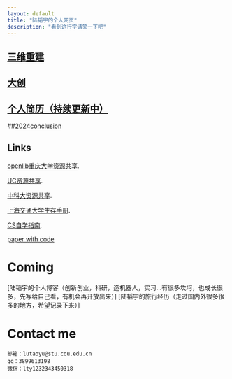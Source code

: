 ```yaml
---
layout: default
title: "陆韬宇的个人网页"
description: "看到这行字请笑一下吧"
---
```



## [三维重建](./gaussian.html)
## [大创](./timellm.html)
## [个人简历（持续更新中）](./lutaoyuCV.html)

##[2024conclusion](./2024conclusion.pdf)

## Links<br>

[openlib重庆大学资源共享](https://cqu-openlib.cn/).<br>

[UC资源共享](https://github.com/horaceyi/CQU-UC-JCI).<br>

[中科大资源共享](https://ustc-resource.github.io/USTC-Course).<br>

[上海交通大学生存手册](https://survivesjtu.gitbook.io/survivesjtumanual).<br>

[CS自学指南](https://csdiy.wiki/).<br>

[paper with code](https://paperswithcode.com/)<br>

# Coming

[陆韬宇的个人博客（创新创业，科研，造机器人，实习...有很多坎坷，也成长很多，先写给自己看，有机会再开放出来）]
[陆韬宇的旅行经历（走过国内外很多很多的地方，希望记录下来）]

# Contact me
```
邮箱：lutaoyu@stu.cqu.edu.cn 
qq：3899613198
微信：lty1232343450318
```






